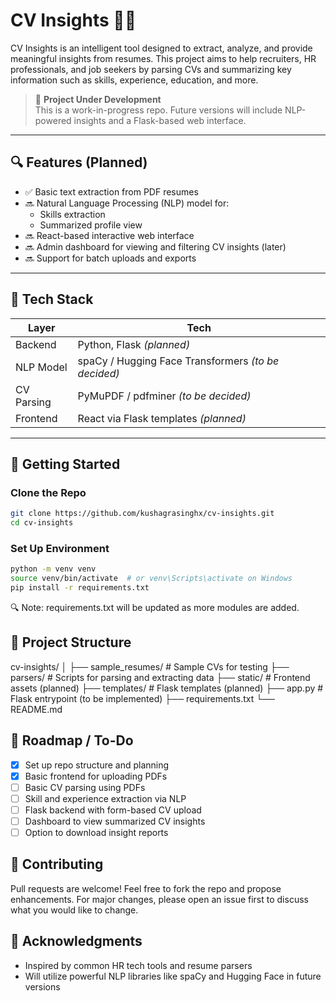 # CV Insights 🧠📄

CV Insights is an intelligent tool designed to extract, analyze, and provide meaningful insights from resumes. This project aims to help recruiters, HR professionals, and job seekers by parsing CVs and summarizing key information such as skills, experience, education, and more.

> 🚧 **Project Under Development**  
> This is a work-in-progress repo. Future versions will include NLP-powered insights and a Flask-based web interface.

---

## 🔍 Features (Planned)

- ✅ Basic text extraction from PDF resumes
- 🔜 Natural Language Processing (NLP) model for:
  - Skills extraction
  - Summarized profile view
- 🔜 React-based interactive web interface
- 🔜 Admin dashboard for viewing and filtering CV insights (later)
- 🔜 Support for batch uploads and exports

---

## 🧰 Tech Stack

| Layer        | Tech                                                     |
|--------------|----------------------------------------------------------|
| Backend      | Python, Flask *(planned)*                                |
| NLP Model    | spaCy / Hugging Face Transformers *(to be decided)*      |
| CV Parsing   | PyMuPDF / pdfminer *(to be decided)*                     |
| Frontend     | React via Flask templates *(planned)*                    |

---

## 🚀 Getting Started

### Clone the Repo

```bash
git clone https://github.com/kushagrasinghx/cv-insights.git
cd cv-insights
```

### Set Up Environment

```bash
python -m venv venv
source venv/bin/activate  # or venv\Scripts\activate on Windows
pip install -r requirements.txt
```

🔍 Note: requirements.txt will be updated as more modules are added.

## 📁 Project Structure

cv-insights/
│
├── sample_resumes/       # Sample CVs for testing
├── parsers/              # Scripts for parsing and extracting data
├── static/               # Frontend assets (planned)
├── templates/            # Flask templates (planned)
├── app.py                # Flask entrypoint (to be implemented)
├── requirements.txt
└── README.md

## 📌 Roadmap / To-Do

- [x] Set up repo structure and planning 
- [x] Basic frontend for uploading PDFs
- [ ] Basic CV parsing using PDFs
- [ ] Skill and experience extraction via NLP 
- [ ] Flask backend with form-based CV upload
- [ ] Dashboard to view summarized CV insights
- [ ] Option to download insight reports

## 🤝 Contributing

Pull requests are welcome! Feel free to fork the repo and propose enhancements. For major changes, please open an issue first to discuss what you would like to change.

## 🙌 Acknowledgments

- Inspired by common HR tech tools and resume parsers
- Will utilize powerful NLP libraries like spaCy and Hugging Face in future versions